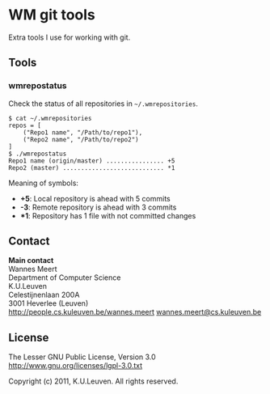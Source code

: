 WM git tools
============

Extra tools I use for working with git.


## Tools

### wmrepostatus

Check the status of all repositories in `~/.wmrepositories`.

    $ cat ~/.wmrepositories
    repos = [
        ("Repo1 name", "/Path/to/repo1"),
        ("Repo2 name", "/Path/to/repo2")
    ]
    $ ./wmrepostatus
    Repo1 name (origin/master) ................ +5
    Repo2 (master) ............................ *1

Meaning of symbols:

- **+5**: Local repository is ahead with 5 commits
- **-3**: Remote repository is ahead with 3 commits
- **\*1**: Repository has 1 file with not committed changes




## Contact

**Main contact**  
Wannes Meert  
Department of Computer Science  
K.U.Leuven  
Celestijnenlaan 200A  
3001 Heverlee (Leuven)  
<http://people.cs.kuleuven.be/wannes.meert>
<wannes.meert@cs.kuleuven.be>


## License

The Lesser GNU Public License, Version 3.0  
http://www.gnu.org/licenses/lgpl-3.0.txt

Copyright (c) 2011, K.U.Leuven. All rights reserved.

